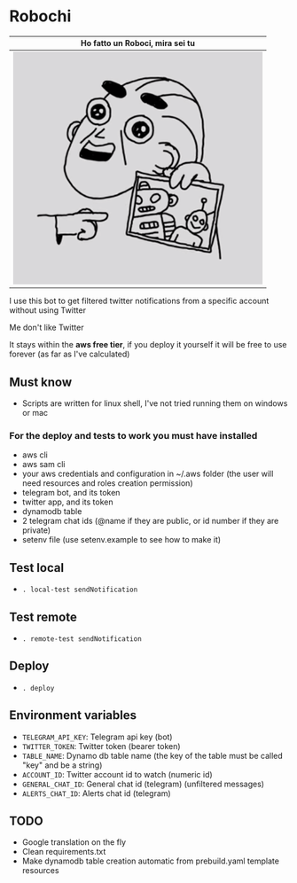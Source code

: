 # Robochi
| <b>Ho fatto un Roboci, mira sei tu</b> |
| :------------------------------------: |
|      ![space-1.jpg](robochi.png)       |

I use this bot to get filtered twitter notifications from a specific account without using Twitter

Me don't like Twitter

It stays within the **aws free tier**, if you deploy it yourself it will be free to use forever (as far as I've calculated)

## Must know

- Scripts are written for linux shell, I've not tried running them on windows or mac

### For the deploy and tests to work you must have installed

- aws cli
- aws sam cli
- your aws credentials and configuration in ~/.aws folder (the user will need resources and roles creation permission)
- telegram bot, and its token
- twitter app, and its token
- dynamodb table
- 2 telegram chat ids (@name if they are public, or id number if they are private)
- setenv file (use setenv.example to see how to make it)

## Test local

- `. local-test sendNotification`

## Test remote

- `. remote-test sendNotification`

## Deploy

- `. deploy`

## Environment variables

- `TELEGRAM_API_KEY`: Telegram api key (bot)
- `TWITTER_TOKEN`: Twitter token (bearer token)
- `TABLE_NAME`: Dynamo db table name (the key of the table must be called "key" and be a string)
- `ACCOUNT_ID`: Twitter account id to watch (numeric id)
- `GENERAL_CHAT_ID`: General chat id (telegram) (unfiltered messages)
- `ALERTS_CHAT_ID`: Alerts chat id (telegram)

## TODO

- Google translation on the fly
- Clean requirements.txt
- Make dynamodb table creation automatic from prebuild.yaml template resources

